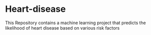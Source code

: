 # Heart-disease
This Repository contains a machine learning project that predicts the likelihood of heart disease based on various risk factors
